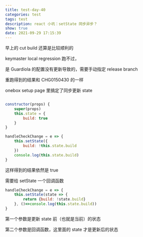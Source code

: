 ```yaml
---
title: test-day-40
categories: test
tags: test
description: react 小坑：setState 同步异步？
show: true
date: 2021-09-29 17:15:39
---
```

早上的 cut build 还算是比较顺利的

keymaster local regression 跑不过，

是 Guardiola 的配置没有更新导致的，需要手动指定 release branch

重跑得到的结果和 CHG0150430 的一样

onebox setup page 里搞定了同步更新 state

```js

constructor(props) {
    super(props)
    this.state = {
        build: true
    }
}

handleCheckChange = e => {
    this.setState({
        build: !this.state.build
    })
    console.log(this.state.build)
}
```

这样得到的结果依然是 true

需要给 setState 一个回调函数

```js
handleCheckChange = e => {
    this.setState(state => {
        return {build: !state.build}
    }, ()=>console.log(this.state.build))
}
```

第一个参数是更新 state 前（也就是当前）的状态

第二个参数是回调函数，这里面的 state 才是更新后的状态
